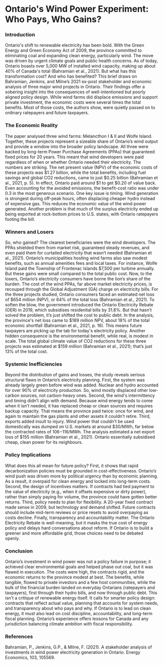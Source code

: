 # Ontario's Wind Power Experiment: Who Pays, Who Gains?

### Introduction

Ontario's shift to renewable electricity has been bold. With the Green Energy and Green Economy Act of 2009, the province committed to eliminating coal and expanding clean energy, particularly wind. The move was driven by urgent climate goals and public health concerns. As of today, Ontario boasts over 5,000 MW of installed wind capacity, making up about 40% of Canada's total (Bahramian et al., 2021). But what has this transformation cost? And who has benefited?
This brief draws on Bahramian, Jenkins, and Milne’s 2021 ex-post stakeholder and economic analysis of three major wind projects in Ontario. Their findings offer a sobering insight into the consequences of well-intentioned but poorly aligned policy design. While wind farms did displace emissions and support private investment, the economic costs were several times the total benefits. Most of those costs, the authors show, were quietly passed on to ordinary ratepayers and future taxpayers.


### The Economic Reality

The paper analysed three wind farms: Melancthon I & II and Wolfe Island. Together, these projects represent a sizeable share of Ontario’s wind output and provide a window into the broader policy landscape. All three were backed by long-term Power Purchase Agreements (PPAs) that guaranteed fixed prices for 20 years. This meant that wind developers were paid regardless of when or whether Ontario needed their electricity.
The numbers are striking. The net present value (NPV) of the economic costs of these projects was $1.27 billion, while the total benefits, including fuel savings and global CO2 reductions, came to just $0.25 billion (Bahramian et al., 2021, p. 5). In effect, Ontario paid around $1 to get $0.20 of value back. Even accounting for the avoided emissions, the benefit-cost ratio was under 0.3 in the most generous scenario.
One key issue is timing. Wind generation is strongest during off-peak hours, often displacing cheaper hydro instead of expensive gas. This reduces the economic value of the wind power generated. Another problem is that much of the surplus electricity ended up being exported at rock-bottom prices to U.S. states, with Ontario ratepayers footing the bill.

### Winners and Losers

So, who gained? The clearest beneficiaries were the wind developers. The PPAs shielded them from market risk, guaranteed steady revenues, and even paid them for curtailed electricity that wasn’t needed (Bahramian et al., 2021). Ontario’s municipalities hosting wind farms also saw modest benefits, such as annual amenities fees and local taxes. For instance, Wolfe Island paid the Township of Frontenac Islands $7,500 per turbine annually. But these gains were small compared to the total public cost.
Now, to the losers, Ontario’s electricity consumers have borne the lion’s share of the burden. The cost of the wind PPAs, far above market electricity prices, is recouped through the Global Adjustment (GA) charge on electricity bills. For the three projects studied, Ontario consumers faced an estimated net loss of $654 million (NPV), or 64% of the total loss (Bahramian et al., 2021).
To soften the blow, the government introduced the Ontario Electricity Rebate (OER) in 2019, which subsidises residential bills by 31.8%. But that hasn’t solved the problem, it’s just shifted the cost to   public debt. In the analysis, the province's net loss came to $189 million NPV, about 18% of the total economic shortfall (Bahramian et al., 2021, p. 16). This means future taxpayers are picking up the tab for today's electricity policy. Another hidden consequence is the environmental benefit, while real, is modest in scale. The total global climate value of CO2 reductions for these three projects was estimated at $159 million (Bahramian et al., 2021); that’s just 13% of the total cost.

### Systemic Inefficiencies

Beyond the distribution of gains and losses, the study reveals serious structural flaws in Ontario’s electricity planning. First, the system was already largely green before wind was added. Nuclear and hydro accounted for over 90% of electricity production. So, wind mostly displaced other low-carbon sources, not carbon-heavy ones. Second, the wind's intermittency and timing didn’t align with demand. Because wind energy tends to come when it isn’t needed, it has replaced cheap or clean sources and requires backup capacity. That means the province paid twice: once for wind, and again to maintain the gas plants and other assets it couldn’t retire. Third, exports added insult to injury. Wind power that couldn’t be used domestically was dumped on U.S. markets at around $30/MWh, far below the contracted rates of $106-$116/MWh. The analysis estimated a net export loss of $155 million (Bahramian et al., 2021). Ontario essentially subsidised cheap, clean power for its neighbours.

### Policy Implications
What does this all mean for future policy? First, it shows that rapid decarbonization policies must be grounded in cost-effectiveness. Ontario’s wind push was driven more by political urgency than by economic planning. As a result, it overpaid for clean energy and locked into long-term costs. Second, the design of incentives matters. If contracts had tied payment to the value of electricity (e.g., when it offsets expensive or dirty power), rather than simply paying for volume, the province could have gotten better returns. Third, policy needs to plan for flexibility. A 20-year fixed contract made sense in 2009, but technology and demand shifted. Future contracts should include mid-term reviews or price resets to avoid overpaying as costs decline. Finally, transparency and accountability matter. The Ontario Electricity Rebate is well-meaning, but it masks the true cost of energy policy and delays hard conversations about reform. If Ontario is to build a greener and more affordable grid, those choices need to be debated openly.

### Conclusion

Ontario’s investment in wind power was not a policy failure in purpose; it achieved clear environmental goals and helped phase out coal, but it was flawed in execution. The costs were high, the contracts rigid, and the economic returns to the province modest at best. The benefits, while tangible, flowed to private investors and a few host communities, while the bulk of the financial burden landed on everyday Ontarians (ratepayers and taxpayers), first through their hydro bills, and now through public debt. This isn't a critique of renewable energy itself. It calls for smarter policy design: contracts that reflect actual value, planning that accounts for system needs, and transparency about who pays and why. If Ontario is to lead on clean energy, it must also lead on cost discipline, accountability, and long-term fiscal planning. Ontario’s experience offers lessons for Canada and any jurisdiction balancing climate ambition with fiscal responsibility.



### References
Bahramian, P., Jenkins, G.P., & Milne, F. (2021). A stakeholder analysis of investments in wind power electricity generation in Ontario. Energy Economics, 103, 105569.
